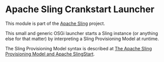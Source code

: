 # Apache Sling Crankstart Launcher

This module is part of the [Apache Sling](https://sling.apache.org) project.

This small and generic OSGi launcher starts a Sling instance (or anything else for that matter) by interpreting a Sling Provisioning Model at runtime.

The Sling Provisioning Model syntax is described at [The Apache Sling Provisioning Model and Apache SlingStart](https://sling.apache.org/documentation/development/slingstart.html).

